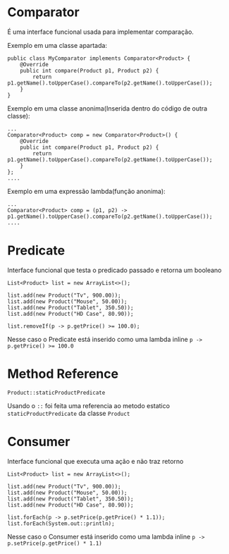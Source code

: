 # Comparator

É uma interface funcional usada para implementar comparação.

Exemplo em uma classe apartada:
```
public class MyComparator implements Comparator<Product> {
    @Override
    public int compare(Product p1, Product p2) {
        return p1.getName().toUpperCase().compareTo(p2.getName().toUpperCase());
    }
}
```

Exemplo em uma classe anonima(Inserida dentro do código de outra classe):
```
...
Comparator<Product> comp = new Comparator<Product>() {
    @Override
    public int compare(Product p1, Product p2) {
        return p1.getName().toUpperCase().compareTo(p2.getName().toUpperCase());
    }
};
....
```

Exemplo em uma expressão lambda(função anonima):
```
...
Comparator<Product> comp = (p1, p2) -> p1.getName().toUpperCase().compareTo(p2.getName().toUpperCase());
....
```

# Predicate
Interface funcional que testa o predicado passado e retorna um booleano
```
List<Product> list = new ArrayList<>();

list.add(new Product("Tv", 900.00));
list.add(new Product("Mouse", 50.00));
list.add(new Product("Tablet", 350.50));
list.add(new Product("HD Case", 80.90));

list.removeIf(p -> p.getPrice() >= 100.0);
```
Nesse caso o Predicate está inserido como uma lambda inline `p -> p.getPrice() >= 100.0`

# Method Reference
```
Product::staticProductPredicate
```
Usando o `::` foi feita uma referencia ao metodo estatico `staticProductPredicate` da classe `Product`

# Consumer
Interface funcional que executa uma ação e não traz retorno
```
List<Product> list = new ArrayList<>();

list.add(new Product("Tv", 900.00));
list.add(new Product("Mouse", 50.00));
list.add(new Product("Tablet", 350.50));
list.add(new Product("HD Case", 80.90));

list.forEach(p -> p.setPrice(p.getPrice() * 1.1));
list.forEach(System.out::println);
```
Nesse caso o Consumer está inserido como uma lambda inline `p -> p.setPrice(p.getPrice() * 1.1)`